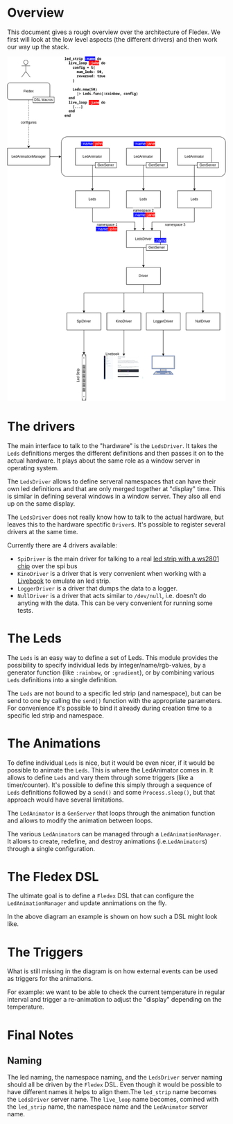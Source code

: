 # Overview
This document gives a rough overview over the architecture of Fledex. We first will look at the low level aspects (the different drivers) and then work our way up the stack.

![Architecture Diagram](./architecture.drawio.png)

# The drivers
The main interface to talk to the "hardware" is the `LedsDriver`. It takes the `Leds` definitions merges the different definitions and then passes it on to the actual hardware. It plays about the same role as a window server in operating system.

The `LedsDriver` allows to define serveral namespaces that can have their own led definitions and that are only merged together at "display" time. This is similar in defining several windows in a window server. They also all end up on the same display.

The `LedsDriver` does not really know how to talk to the actual hardware, but leaves this to the hardware spectific `Driver`s. It's possible to register several drivers at the same time.

Currently there are 4 drivers available:
* `SpiDriver` is the main driver for talking to a real [led strip with a ws2801 chip](https://www.amazon.com/s?k=ws2801) over the spi bus
* `KinoDriver` is a driver that is very convenient when working with a [Livebook](https://livebook.dev/) to emulate an led strip.
* `LoggerDriver` is a driver that dumps the data to a logger.
* `NullDriver` is a driver that acts similar to `/dev/null`, i.e. doesn't do anyting with the data. This can be very convenient for running some tests.

# The Leds
The `Leds` is an easy way to define a set of Leds. This module provides the possibility to specify individual leds by integer/name/rgb-values, by a generator function (like `:rainbow`, or `:gradient`), or by combining various `Leds` definitions into a single definition.

The `Leds` are not bound to a specific led strip (and namespace), but can be send to one by calling the `send()` function with the appropriate parameters. For convenience it's possible to bind it already during creation time to a specific led strip and namespace.

# The Animations
To define individual `Leds` is nice, but it would be even nicer, if it would be possible to animate the `Leds`. This is where the LedAnimator comes in. It allows to define `Leds` and vary them through some triggers (like a timer/counter). 
It's possible to define this simply through a sequence of `Leds` definitions followed by a `send()` and some `Process.sleep()`, but that approach would have several limitations.

The `LedAnimator` is a `GenServer` that loops through the animation function and allows to modify the animation between loops.

The various `LedAnimator`s can be managed through a `LedAnimationManager`. It allows to create, redefine, and destroy animations (i.e.`LedAnimator`s) through a single configuration.

# The Fledex DSL
The ultimate goal is to define a `Fledex` DSL that can configure the `LedAnimationManager` and update annimations on the fly.

In the above diagram an example is shown on how such a DSL might look like. 

# The Triggers

What is still missing in the diagram is on how external events can be used as triggers for the animations.

For example: we want to be able to check the current temperature in regular interval and trigger a re-animation to adjust the "display" depending on the temperature.

# Final Notes
## Naming
The led naming, the namespace naming, and the `LedsDriver` server naming should all be driven by the `Fledex`  DSL. Even though it would be possible to have different names it helps to align them.The `led_strip` name becomes the `LedsDriver` server name. The `live_loop` name becomes, comined with the `led_strip` name, the namespace name and the `LedAnimator` server name.